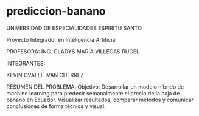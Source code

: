 # prediccion-banano
UNIVERSIDAD DE ESPECIALIDADES ESPIRITU SANTO

Proyecto Integrador en Inteligencia Artificial

PROFESORA: ING. GLADYS MARÍA VILLEGAS RUGEL

INTEGRANTES:

KEVIN OVALLE
IVAN CHÉRREZ

RESUMEN DEL PROBLEMA:
Objetivo: Desarrollar un modelo híbrido de machine learning para predecir semanalmente el precio de la caja de banano en Ecuador. Visualizar resultados, comparar métodos y comunicar conclusiones de forma técnica y visual.
